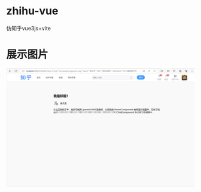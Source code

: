 # zhihu-vue
仿知乎vue3js+vite
# 展示图片
![img1](https://github.com/ren2112/zhihu-vue/blob/main/%E5%B1%95%E7%A4%BA%E5%9B%BE%E7%89%87/img1.png)
